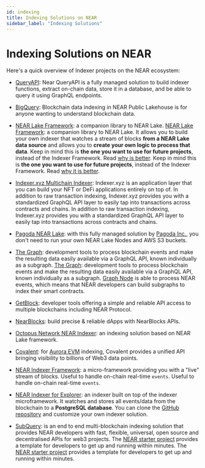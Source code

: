 ```yaml
---
id: indexing
title: Indexing Solutions on NEAR
sidebar_label: "Indexing Solutions"
---
```


# Indexing Solutions on NEAR

Here's a quick overview of Indexer projects on the NEAR ecosystem:

- [QueryAPI](../2.build/6.data-infrastructure/query-api/intro.md): Near QueryAPI is a fully managed solution to build indexer functions, extract on-chain data, store it in a database, and be able to query it using GraphQL endpoints.

- [BigQuery](../2.build/6.data-infrastructure/big-query.md): Blockchain data indexing in NEAR Public Lakehouse is for anyone wanting to understand blockchain data.

- [NEAR Lake Framework](../2.build/6.data-infrastructure/lake-framework/near-lake.md): a companion library to NEAR Lake. [NEAR Lake Framework](../2.build/6.data-infrastructure/lake-framework/near-lake.md): a companion library to NEAR Lake. It allows you to build your own indexer that watches a stream of blocks **from a NEAR Lake data source** and allows you to **create your own logic to process that data**. Keep in mind this is **the one you want to use for future projects**, instead of the Indexer Framework. Read [why is better](https://docs.near.org/concepts/advanced/near-indexer-framework#why-is-it-better-than-near-indexer-framework). Keep in mind this is **the one you want to use for future projects**, instead of the Indexer Framework. Read [why it is better](https://docs.near.org/concepts/advanced/near-indexer-framework#why-is-it-better-than-near-indexer-framework).

- [Indexer.xyz Multichain Indexer](https://indexer.xyz/): Indexer.xyz is an application layer that you can build your NFT or DeFi applications entirely on top of. In addition to raw transaction indexing, Indexer.xyz provides you with a standardized GraphQL API layer to easily tap into transactions across contracts and chains. In addition to raw transaction indexing, Indexer.xyz provides you with a standardized GraphQL API layer to easily tap into transactions across contracts and chains.

- [Pagoda NEAR Lake](https://docs.pagoda.co/near-lake): with this fully managed solution by [Pagoda Inc.](https://pagoda.co), you don't need to run your own NEAR Lake Nodes and AWS S3 buckets.

- [The Graph](https://thegraph.com/docs/en/cookbook/near/): development tools to process blockchain events and make the resulting data easily available via a GraphQL API, known individually as a subgraph. [The Graph](https://thegraph.com/docs/en/cookbook/near/): development tools to process blockchain events and make the resulting data easily available via a GraphQL API, known individually as a subgraph. [Graph Node](https://github.com/graphprotocol/graph-node) is able to process NEAR events, which means that NEAR developers can build subgraphs to index their smart contracts.

- [GetBlock](https://getblock.io/explorers/near/blocks/): developer tools offering a simple and reliable API access to multiple blockchains including NEAR Protocol.

- [NearBlocks](https://api.nearblocks.io/api-docs/#/): build precise & reliable dApps with NearBlocks APIs.

- [Octopus Network NEAR Indexer](https://github.com/octopus-network/octopus-near-indexer-s3): an indexing solution based on NEAR Lake framework.

- [Covalent](https://www.covalenthq.com/docs/networks/aurora/): for [Aurora EVM](https://aurora.dev/) indexing, Covalent provides a unified API bringing visibility to billions of Web3 data points.

- [NEAR Indexer Framework](https://docs.near.org/concepts/advanced/near-indexer-framework): a micro-framework providing you with a "live" stream of blocks. Useful to handle on-chain real-time `events`. Useful to handle on-chain real-time `events`.

- [NEAR Indexer for Explorer](https://github.com/near/near-indexer-for-explorer): an indexer built on top of the indexer microframework. It watches and stores all events/data from the blockchain to a **PostgreSQL database**. You can clone the [GitHub repository](https://github.com/near/near-indexer-for-explorer) and customize your own indexer solution.

- [SubQuery](https://academy.subquery.network/quickstart/quickstart_chains/near.html): is an end to end multi-blockchain indexing solution that provides NEAR developers with fast, flexible, universal, open source and decentralised APIs for web3 projects. The [NEAR starter project](https://github.com/subquery/near-subql-starter/tree/main/Near/near-starter) provides a template for developers to get up and running within minutes. The [NEAR starter project](https://github.com/subquery/near-subql-starter/tree/main/Near/near-starter) provides a template for developers to get up and running within minutes.
